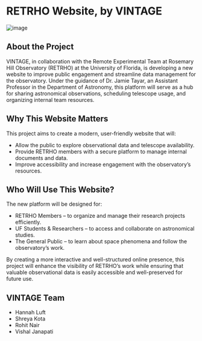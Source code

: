 # RETRHO Website, by VINTAGE

![image](https://github.com/user-attachments/assets/51a81f13-ccc5-4396-b2aa-34cb41aa4ead)


## About the Project
VINTAGE, in collaboration with the Remote Experimental Team at Rosemary Hill Observatory (RETRHO) at the University of Florida, is developing a new website to improve public engagement and streamline data management for the observatory. Under the guidance of Dr. Jamie Tayar, an Assistant Professor in the Department of Astronomy, this platform will serve as a hub for sharing astronomical observations, scheduling telescope usage, and organizing internal team resources.

## Why This Website Matters
This project aims to create a modern, user-friendly website that will:
- Allow the public to explore observational data and telescope availability.
- Provide RETRHO members with a secure platform to manage internal documents and data.
- Improve accessibility and increase engagement with the observatory’s resources.

## Who Will Use This Website?
The new platform will be designed for:

- RETRHO Members – to organize and manage their research projects efficiently.
- UF Students & Researchers – to access and collaborate on astronomical studies.
- The General Public – to learn about space phenomena and follow the observatory’s work.

By creating a more interactive and well-structured online presence, this project will enhance the visibility of RETRHO’s work while ensuring that valuable observational data is easily accessible and well-preserved for future use.

## VINTAGE Team
- Hannah Luft
- Shreya Kota
- Rohit Nair
- Vishal Janapati

